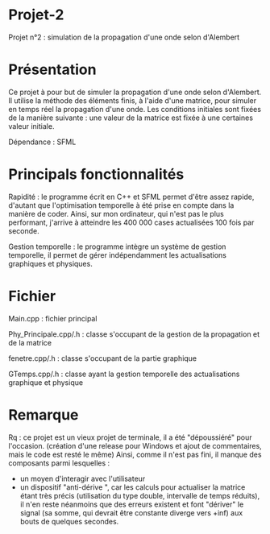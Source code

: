 # Projet-2
Projet n°2 : simulation de la propagation d'une onde selon d'Alembert

# Présentation
Ce projet à pour but de simuler la propagation d'une onde selon d'Alembert.
Il utilise la méthode des éléments finis, à l'aide d'une matrice, pour simuler en temps réel la propagation d'une onde.
Les conditions initiales sont fixées de la manière suivante : une valeur de la matrice est fixée à une certaines valeur initiale.

Dépendance : SFML

# Principals fonctionnalités

Rapidité : le programme écrit en C++ et SFML permet d'être assez rapide, d'autant que l'optimisation temporelle à été prise en compte dans la manière de coder.
Ainsi, sur mon ordinateur, qui n'est pas le plus performant, j'arrive à atteindre les 400 000 cases actualisées 100 fois par seconde.

Gestion temporelle : le programme intègre un système de gestion temporelle, il permet de gérer indépendamment les actualisations graphiques et physiques.

# Fichier

Main.cpp : fichier principal

Phy_Principale.cpp/.h : classe s'occupant de la gestion de la propagation et de la matrice

fenetre.cpp/.h : classe s'occupant de la partie graphique

GTemps.cpp/.h : classe ayant la gestion temporelle des actualisations graphique et physique

# Remarque

Rq : ce projet est un vieux projet de terminale, il a été "dépoussiéré" pour l'occasion. (création d'une release pour Windows et ajout de commentaires, mais le code est resté le même)
Ainsi, comme il n'est pas fini, il manque des composants parmi lesquelles :
- un moyen d'interagir avec l'utilisateur
- un dispositif "anti-dérive ", car les calculs pour actualiser la matrice étant très précis (utilisation du type double, intervalle de temps réduits), il n'en reste néanmoins que des erreurs existent et font "dériver" le signal (sa somme, qui devrait être constante diverge vers +inf) aux bouts de quelques secondes.
